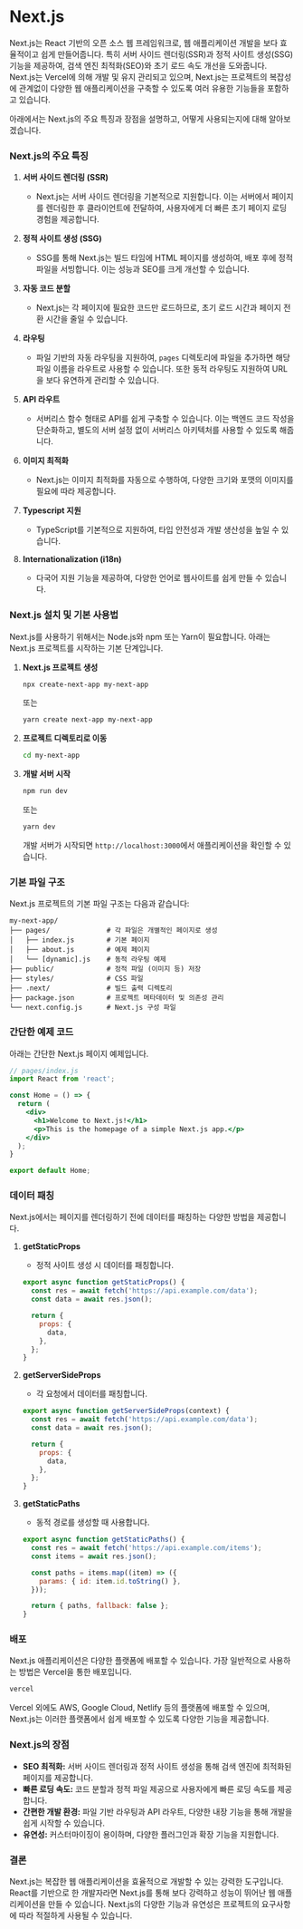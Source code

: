 # Next.js

Next.js는 React 기반의 오픈 소스 웹 프레임워크로, 웹 애플리케이션 개발을 보다 효율적이고 쉽게 만들어줍니다. 특히 서버 사이드 렌더링(SSR)과 정적 사이트 생성(SSG) 기능을 제공하여, 검색 엔진 최적화(SEO)와 초기 로드 속도 개선을 도와줍니다. Next.js는 Vercel에 의해 개발 및 유지 관리되고 있으며, Next.js는 프로젝트의 복잡성에 관계없이 다양한 웹 애플리케이션을 구축할 수 있도록 여러 유용한 기능들을 포함하고 있습니다.

아래에서는 Next.js의 주요 특징과 장점을 설명하고, 어떻게 사용되는지에 대해 알아보겠습니다.

### Next.js의 주요 특징

1. **서버 사이드 렌더링 (SSR)**
   - Next.js는 서버 사이드 렌더링을 기본적으로 지원합니다. 이는 서버에서 페이지를 렌더링한 후 클라이언트에 전달하여, 사용자에게 더 빠른 초기 페이지 로딩 경험을 제공합니다.

2. **정적 사이트 생성 (SSG)**
   - SSG를 통해 Next.js는 빌드 타임에 HTML 페이지를 생성하여, 배포 후에 정적 파일을 서빙합니다. 이는 성능과 SEO를 크게 개선할 수 있습니다.

3. **자동 코드 분할**
   - Next.js는 각 페이지에 필요한 코드만 로드하므로, 초기 로드 시간과 페이지 전환 시간을 줄일 수 있습니다.

4. **라우팅**
   - 파일 기반의 자동 라우팅을 지원하여, `pages` 디렉토리에 파일을 추가하면 해당 파일 이름을 라우트로 사용할 수 있습니다. 또한 동적 라우팅도 지원하여 URL을 보다 유연하게 관리할 수 있습니다.

5. **API 라우트**
   - 서버리스 함수 형태로 API를 쉽게 구축할 수 있습니다. 이는 백엔드 코드 작성을 단순화하고, 별도의 서버 설정 없이 서버리스 아키텍처를 사용할 수 있도록 해줍니다.

6. **이미지 최적화**
   - Next.js는 이미지 최적화를 자동으로 수행하여, 다양한 크기와 포맷의 이미지를 필요에 따라 제공합니다.

7. **Typescript 지원**
   - TypeScript를 기본적으로 지원하여, 타입 안전성과 개발 생산성을 높일 수 있습니다.

8. **Internationalization (i18n)**
   - 다국어 지원 기능을 제공하여, 다양한 언어로 웹사이트를 쉽게 만들 수 있습니다.

### Next.js 설치 및 기본 사용법

Next.js를 사용하기 위해서는 Node.js와 npm 또는 Yarn이 필요합니다. 아래는 Next.js 프로젝트를 시작하는 기본 단계입니다.

1. **Next.js 프로젝트 생성**
   ```bash
   npx create-next-app my-next-app
   ```
   또는
   ```bash
   yarn create next-app my-next-app
   ```

2. **프로젝트 디렉토리로 이동**
   ```bash
   cd my-next-app
   ```

3. **개발 서버 시작**
   ```bash
   npm run dev
   ```
   또는
   ```bash
   yarn dev
   ```
   개발 서버가 시작되면 `http://localhost:3000`에서 애플리케이션을 확인할 수 있습니다.

### 기본 파일 구조

Next.js 프로젝트의 기본 파일 구조는 다음과 같습니다:

```
my-next-app/
├── pages/              # 각 파일은 개별적인 페이지로 생성
│   ├── index.js        # 기본 페이지
│   ├── about.js        # 예제 페이지
│   └── [dynamic].js    # 동적 라우팅 예제
├── public/             # 정적 파일 (이미지 등) 저장
├── styles/             # CSS 파일
├── .next/              # 빌드 출력 디렉토리
├── package.json        # 프로젝트 메타데이터 및 의존성 관리
└── next.config.js      # Next.js 구성 파일
```

### 간단한 예제 코드

아래는 간단한 Next.js 페이지 예제입니다.

```jsx
// pages/index.js
import React from 'react';

const Home = () => {
  return (
    <div>
      <h1>Welcome to Next.js!</h1>
      <p>This is the homepage of a simple Next.js app.</p>
    </div>
  );
}

export default Home;
```

### 데이터 패칭

Next.js에서는 페이지를 렌더링하기 전에 데이터를 패칭하는 다양한 방법을 제공합니다.

1. **getStaticProps**
   - 정적 사이트 생성 시 데이터를 패칭합니다.

   ```jsx
   export async function getStaticProps() {
     const res = await fetch('https://api.example.com/data');
     const data = await res.json();

     return {
       props: {
         data,
       },
     };
   }
   ```

2. **getServerSideProps**
   - 각 요청에서 데이터를 패칭합니다.

   ```jsx
   export async function getServerSideProps(context) {
     const res = await fetch('https://api.example.com/data');
     const data = await res.json();

     return {
       props: {
         data,
       },
     };
   }
   ```

3. **getStaticPaths**
   - 동적 경로를 생성할 때 사용합니다.

   ```jsx
   export async function getStaticPaths() {
     const res = await fetch('https://api.example.com/items');
     const items = await res.json();

     const paths = items.map((item) => ({
       params: { id: item.id.toString() },
     }));

     return { paths, fallback: false };
   }
   ```

### 배포

Next.js 애플리케이션은 다양한 플랫폼에 배포할 수 있습니다. 가장 일반적으로 사용하는 방법은 Vercel을 통한 배포입니다.

```bash
vercel
```

Vercel 외에도 AWS, Google Cloud, Netlify 등의 플랫폼에 배포할 수 있으며, Next.js는 이러한 플랫폼에서 쉽게 배포할 수 있도록 다양한 기능을 제공합니다.

### Next.js의 장점

- **SEO 최적화:** 서버 사이드 렌더링과 정적 사이트 생성을 통해 검색 엔진에 최적화된 페이지를 제공합니다.
- **빠른 로딩 속도:** 코드 분할과 정적 파일 제공으로 사용자에게 빠른 로딩 속도를 제공합니다.
- **간편한 개발 환경:** 파일 기반 라우팅과 API 라우트, 다양한 내장 기능을 통해 개발을 쉽게 시작할 수 있습니다.
- **유연성:** 커스터마이징이 용이하며, 다양한 플러그인과 확장 기능을 지원합니다.

### 결론

Next.js는 복잡한 웹 애플리케이션을 효율적으로 개발할 수 있는 강력한 도구입니다. React를 기반으로 한 개발자라면 Next.js를 통해 보다 강력하고 성능이 뛰어난 웹 애플리케이션을 만들 수 있습니다. Next.js의 다양한 기능과 유연성은 프로젝트의 요구사항에 따라 적절하게 사용될 수 있습니다.
